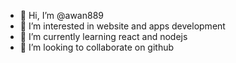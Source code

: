 - 👋 Hi, I’m @awan889
- 👀 I’m interested in website and apps development
- 🌱 I’m currently learning react and nodejs
- 💞️ I’m looking to collaborate on github
  

<!---
awan889/awan889 is a ✨ special ✨ repository because its `README.md` (this file) appears on your GitHub profile.
You can click the Preview link to take a look at your changes.
--->
